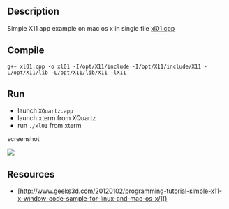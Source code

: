 ## Description

Simple X11 app example on mac os x in single file [xl01.cpp](xl01.cpp)

## Compile

	g++ xl01.cpp -o xl01 -I/opt/X11/include -I/opt/X11/include/X11 -L/opt/X11/lib -L/opt/X11/lib/X11 -lX11

## Run

* launch ```XQuartz.app```
* launch xterm from XQuartz
* run ```./xl01``` from xterm

screenshot

![](https://www.evernote.com/l/AAF3t3W7ss5Fjblvz4a9O-89aJesLSqi7dwB/image.png)

## Resources

* [http://www.geeks3d.com/20120102/programming-tutorial-simple-x11-x-window-code-sample-for-linux-and-mac-os-x/]()
